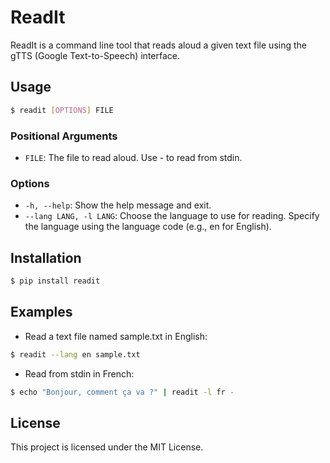 # ReadIt

ReadIt is a command line tool that reads aloud a given text file using the gTTS (Google Text-to-Speech) interface.

## Usage

```bash
$ readit [OPTIONS] FILE
```

### Positional Arguments

- `FILE`: The file to read aloud. Use - to read from stdin.

### Options

- `-h, --help`: Show the help message and exit.
- `--lang LANG, -l LANG`: Choose the language to use for reading. Specify the language using the language code (e.g., en for English).

## Installation

```bash
$ pip install readit
```

## Examples

- Read a text file named sample.txt in English:

```bash
$ readit --lang en sample.txt
```

- Read from stdin in French:
```bash
$ echo "Bonjour, comment ça va ?" | readit -l fr -
```

## License

This project is licensed under the MIT License.

